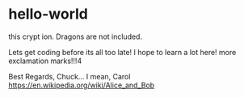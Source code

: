 # hello-world
this crypt ion. Dragons are not included.

Lets get coding before its all too late! I hope to learn a lot here!
more exclamation marks!!!4

Best Regards,
Chuck... I mean, Carol
https://en.wikipedia.org/wiki/Alice_and_Bob
